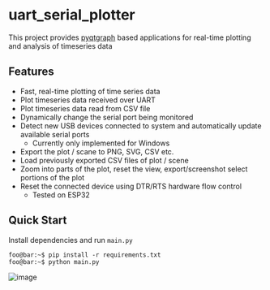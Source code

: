 # uart_serial_plotter

This project provides [pyqtgraph](https://www.pyqtgraph.org/) based applications for real-time plotting and analysis of timeseries data

## Features
- Fast, real-time plotting of time series data
- Plot timeseries data received over UART
- Plot timeseries data read from CSV file
- Dynamically change the serial port being monitored
- Detect new USB devices connected to system and automatically update available serial ports
  - Currently only implemented for Windows
- Export the plot / scane to PNG, SVG, CSV etc.
- Load previously exported CSV files of plot / scene
- Zoom into parts of the plot, reset the view, export/screenshot select portions of the plot
- Reset the connected device using DTR/RTS hardware flow control
  - Tested on ESP32

## Quick Start

Install dependencies and run `main.py`

```console
foo@bar:~$ pip install -r requirements.txt
foo@bar:~$ python main.py
```

![image](https://raw.githubusercontent.com/appliedinnovation/uart_serial_plotter/master/images/demo_02.png?token=ACAPAK2Y4RQ3FMUBJVFKLHLBR5PPM)
